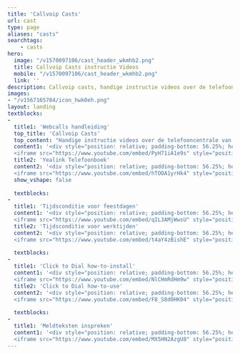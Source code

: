 ```yaml
---
title: 'Callvoip Casts'
url: cast
type: page
aliases: "casts"
searchtags:
    - casts
hero:
  image: "/v1570097106/cast_header_wkmhb2.png"
  title: Callvoip Casts instructie Videos
  mobile: "/v1570097106/cast_header_wkmhb2.png"
  link: ''
description: Callvoip casts, handige instructie videos over de telefooncentrale van Callvoip.
images:
- "/v1567165784/icon_hwk0eh.png"
layout: landing
textblocks:
- 
  title1: 'Webcalls handleiding'
  top_title: 'Callvoip Casts'
  top_content: "Handige instructie videos over de telefooncentrale van Callvoip."
  content1: '<div style="position: relative; padding-bottom: 56.25%; height: 0; overflow: hidden;">
  <iframe src="https://www.youtube.com/embed/PyH71iA1e9s" style="position: absolute; top: 0; left: 0; width: 100%; height: 100%; border:0;" allowfullscreen title="YouTube Video"></iframe></div>'
  title2: 'Yealink Telefoonboek'
  content2: '<div style="position: relative; padding-bottom: 56.25%; height: 0; overflow: hidden;">
  <iframe src="https://www.youtube.com/embed/hTOOA1yrHk4" style="position: absolute; top: 0; left: 0; width: 100%; height: 100%; border:0;" allowfullscreen title="YouTube Video"></iframe></div>'
  show_vshape: false
  
  textblocks:
- 
  title1: 'Tijdsconditie voor feestdagen'
  content1: '<div style="position: relative; padding-bottom: 56.25%; height: 0; overflow: hidden;">
  <iframe src="https://www.youtube.com/embed/qIL3AMjWwsU" style="position: absolute; top: 0; left: 0; width: 100%; height: 100%; border:0;" allowfullscreen title="YouTube Video"></iframe></div>'
  title2: 'Tijdsconditie voor werktijden'
  content2: '<div style="position: relative; padding-bottom: 56.25%; height: 0; overflow: hidden;">
  <iframe src="https://www.youtube.com/embed/t4aY4zBishE" style="position: absolute; top: 0; left: 0; width: 100%; height: 100%; border:0;" allowfullscreen title="YouTube Video"></iframe></div>'
  
  textblocks:
- 
  title1: 'Click to Dial how-to-install'
  content1: '<div style="position: relative; padding-bottom: 56.25%; height: 0; overflow: hidden;">
  <iframe src="https://www.youtube.com/embed/NlCHmRdHm9w" style="position: absolute; top: 0; left: 0; width: 100%; height: 100%; border:0;" allowfullscreen title="YouTube Video"></iframe></div>'
  title2: 'Click to Dial how-to-use'
  content2: '<div style="position: relative; padding-bottom: 56.25%; height: 0; overflow: hidden;">
  <iframe src="https://www.youtube.com/embed/F8_S8d0HK04" style="position: absolute; top: 0; left: 0; width: 100%; height: 100%; border:0;" allowfullscreen title="YouTube Video"></iframe></div>'
  
  textblocks:
- 
  title1: 'Meldteksten inspreken'
  content1: '<div style="position: relative; padding-bottom: 56.25%; height: 0; overflow: hidden;">
  <iframe src="https://www.youtube.com/embed/MX5HN2AzgU8" style="position: absolute; top: 0; left: 0; width: 100%; height: 100%; border:0;" allowfullscreen title="YouTube Video"></iframe></div>'
---
```

